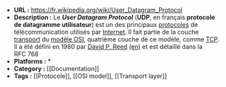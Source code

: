 - **URL :** https://fr.wikipedia.org/wiki/User_Datagram_Protocol
- **Description :** Le _**User Datagram Protocol**_ (**UDP**, en français **protocole de datagramme utilisateur**) est un des principaux [protocoles](https://fr.wikipedia.org/wiki/Protocole_de_communication "Protocole de communication") de télécommunication utilisés par [Internet](https://fr.wikipedia.org/wiki/Internet "Internet"). Il fait partie de la couche [transport](https://fr.wikipedia.org/wiki/Couche_de_transport "Couche de transport") du [modèle OSI](https://fr.wikipedia.org/wiki/Mod%C3%A8le_OSI "Modèle OSI"), quatrième couche de ce modèle, comme [TCP](https://fr.wikipedia.org/wiki/Transmission_Control_Protocol "Transmission Control Protocol"). Il a été défini en 1980 par [David P. Reed](https://fr.wikipedia.org/w/index.php?title=David_P._Reed&action=edit&redlink=1 "David P. Reed (page inexistante)") [(en)](https://en.wikipedia.org/wiki/David_P._Reed "en:David P. Reed") et est détaillé dans la RFC 768
- **Platforms :** *
- **Category :** [[Documentation]]
- **Tags :** [[Protocole]], [[OSI model]], [[Transport layer]]